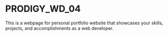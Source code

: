 # PRODIGY_WD_04
 This is a webpage for personal portfolio website that showcases your skills, projects, and accomplishments as a web developer.
